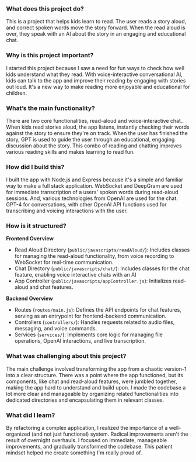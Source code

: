 ### What does this project do? 

This is a project that helps kids learn to read. The user reads a story aloud, and correct spoken words move the story forward. When the read aloud is over, they speak with an AI about the story in an engaging and educational chat.

### Why is this project important?

I started this project because I saw a need for fun ways to check how well kids understand what they read. With voice-interactive conversational AI, kids can talk to the app and improve their reading by engaging with stories out loud. It's a new way to make reading more enjoyable and educational for children.

### What’s the main functionality?

There are two core functionalities,  read-aloud and voice-interactive chat.. When kids read stories aloud, the app listens, instantly checking their words against the story to ensure they're on track.  When the user has finished the story, GPT is used to guide the user through an educational, engaging discussion about the story. This combo of reading and chatting improves various reading skills and makes learning to read fun.

### How did I build this?

I built the app with Node.js and Express because it's a simple and familiar way to make a full stack application. WebSocket and DeepGram are used for immediate transcription of a users' spoken words during read-aloud sessions. And, various technologies from OpenAI are used for the chat. GPT-4 for conversations, with other OpenAI API functions used for transcribing and voicing interactions with the user. 

### How is it structured?
**Frontend Overview**
- Read Aloud Directory (`public/javascripts/readAloud/`): Includes classes for managing the read-aloud functionality, from voice recording to WebSocket for real-time communication.
- Chat Directory (`public/javascripts/chat/`): Includes classes for the chat feature, enabling voice interactive chats with an AI
- App Controller (`public/javascripts/appController.js`): Initializes read-aloud and chat features.

**Backend Overview**
- Routes (`routes/main.js`): Defines the API endpoints for chat features, serving as an entrypoint for frontend-backend communication.
- Controllers (`controllers/`): Handles requests related to audio files, messaging, and voice commands.
- Services (`services/`): Implements core logic for managing file operations, OpenAI interactions, and live transcription.

### What was challenging about this project?

The main challenge involved transforming the app from a chaotic version-1 into a clear structure. There was a point where the app functioned, but its components, like chat and read-aloud features, were jumbled together, making the app hard to understand and build upon. I made the codebase a lot more clear and manageable by organizing related functionalities into dedicated directories and encapsulating them in relevant classes.

### What did I learn?

By refactoring a complex application, I realized the importance of a well-organized (and not just functional) system. Radical improvements aren't the result of overnight overhauls. I focused on immediate, manageable improvements, and gradually transformed the codebase. This patient mindset helped me create something I'm really proud of.
